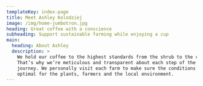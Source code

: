 ```yaml
---
templateKey: index-page
title: Meet Ashley Kolodziej
image: /img/home-jumbotron.jpg
heading: Great coffee with a conscience
subheading: Support sustainable farming while enjoying a cup
main:
  heading: About Ashley
  description: >
    We hold our coffee to the highest standards from the shrub to the cup.
    That’s why we’re meticulous and transparent about each step of the coffee’s
    journey. We personally visit each farm to make sure the conditions are
    optimal for the plants, farmers and the local environment.
---
```

